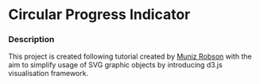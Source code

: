 # Circular Progress Indicator

### Description

This project is created following tutorial created by [Muniz Robson](https://www.youtube.com/watch?v=H2HYccAGR00) with the aim to simplify usage of SVG graphic objects by introducing d3.js visualisation framework.

